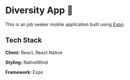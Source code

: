 # Diversity App 👋

This is an job seeker mobile application built using [Expo](https://expo.dev).

## Tech Stack
**Client:** React, React Native

**Styling:** NativeWind
 
**Framework:** Expo